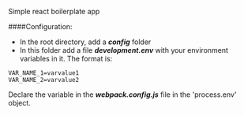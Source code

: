 Simple react boilerplate app

####Configuration:
- In the root directory, add a ***config*** folder
- In this folder add a file ***development.env*** with your environment variables in it.
The format is:
```text
VAR_NAME_1=varvalue1
VAR_NAME_2=varvalue2
```
Declare the variable in the ***webpack.config.js*** file in the 'process.env' object.
